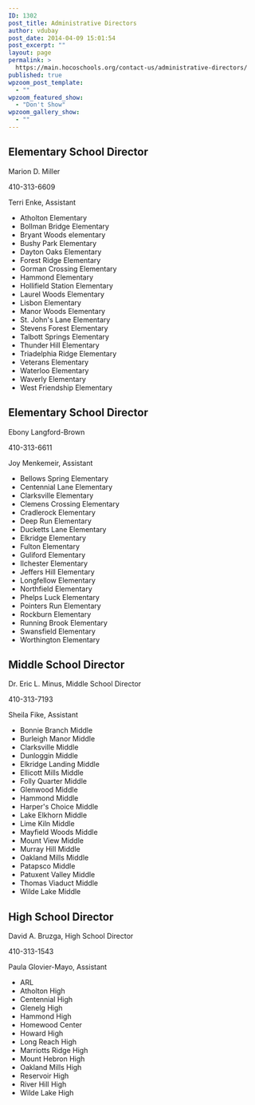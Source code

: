 ```yaml
---
ID: 1302
post_title: Administrative Directors
author: vdubay
post_date: 2014-04-09 15:01:54
post_excerpt: ""
layout: page
permalink: >
  https://main.hocoschools.org/contact-us/administrative-directors/
published: true
wpzoom_post_template:
  - ""
wpzoom_featured_show:
  - "Don't Show"
wpzoom_gallery_show:
  - ""
---
```

<h2>Elementary School Director</h2>
<p>Marion D. Miller</p>
<p>410-313-6609</p>
<p>Terri Enke, Assistant</p>
<ul>
  <li>Atholton Elementary</li>
  <li>Bollman Bridge Elementary</li>
  <li>Bryant Woods elementary</li>
  <li>Bushy Park Elementary</li>
  <li>Dayton Oaks Elementary</li>
  <li>Forest Ridge Elementary</li>
  <li>Gorman Crossing Elementary</li>
  <li>Hammond Elementary</li>
  <li>Hollifield Station Elementary</li>
  <li>Laurel Woods Elementary</li>
  <li>Lisbon Elementary</li>
  <li>Manor Woods Elementary</li>
  <li>St. John's Lane Elementary</li>
  <li>Stevens Forest Elementary</li>
  <li>Talbott Springs Elementary</li>
  <li>Thunder Hill Elementary</li>
  <li>Triadelphia Ridge Elementary</li>
  <li>Veterans Elementary</li>
  <li>Waterloo Elementary</li>
  <li>Waverly Elementary</li>
  <li>West Friendship Elementary</li>
</ul>

<h2>Elementary School Director</h2>
<p>Ebony Langford-Brown</p>
<p>410-313-6611</p>
<p>Joy Menkemeir, Assistant</p>
<ul>
  <li>Bellows Spring Elementary</li>
  <li>Centennial Lane Elementary</li>
  <li>Clarksville Elementary</li>
  <li>Clemens Crossing Elementary</li>
  <li>Cradlerock Elementary</li>
  <li>Deep Run Elementary</li>
  <li>Ducketts Lane Elementary</li>
  <li>Elkridge Elementary</li>
  <li>Fulton Elementary</li>
  <li>Guliford Elementary</li>
  <li>Ilchester Elementary</li>
  <li>Jeffers Hill Elementary</li>
  <li>Longfellow Elementary</li>
  <li>Northfield Elementary</li>
  <li>Phelps Luck Elementary</li>
  <li>Pointers Run Elementary</li>
  <li>Rockburn Elementary</li>
  <li>Running Brook Elementary</li>
  <li>Swansfield Elementary</li>
  <li>Worthington Elementary</li>
</ul>

<h2>Middle School Director</h2>
<p>Dr. Eric L. Minus, Middle School Director</p>
<p>410-313-7193</p>
<p>Sheila Fike, Assistant</p>
<ul>
  <li>Bonnie Branch Middle</li>
  <li>Burleigh Manor Middle</li>
  <li>Clarksville Middle</li>
  <li>Dunloggin Middle</li>
  <li>Elkridge Landing Middle</li>
  <li>Ellicott Mills Middle</li>
  <li>Folly Quarter Middle</li>
  <li>Glenwood Middle</li>
  <li>Hammond Middle</li>
  <li>Harper's Choice Middle</li>
  <li>Lake Elkhorn Middle</li>
  <li>Lime Kiln Middle</li>
  <li>Mayfield Woods Middle</li>
  <li>Mount View Middle</li>
  <li>Murray Hill Middle</li>
  <li>Oakland Mills Middle</li>
  <li>Patapsco Middle</li>
  <li>Patuxent Valley Middle</li>
  <li>Thomas Viaduct Middle</li>
  <li>Wilde Lake Middle</li>
</ul>

<h2>High School Director</h2>
<p>David A. Bruzga, High School Director</p>
<p>410-313-1543</p>
<p>Paula Glovier-Mayo, Assistant</p>
<ul>
  <li>ARL</li>
  <li>Atholton High</li>
  <li>Centennial High</li>
  <li>Glenelg High</li>
  <li>Hammond High</li>
  <li>Homewood Center</li>
  <li>Howard High</li>
  <li>Long Reach High</li>
  <li>Marriotts Ridge High</li>
  <li>Mount Hebron High</li>
  <li>Oakland Mills High</li>
  <li>Reservoir High</li>
  <li>River Hill High</li>
  <li>Wilde Lake High</li>
</ul>